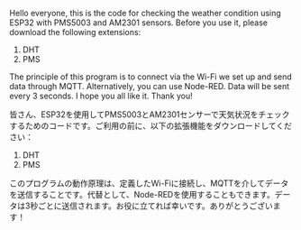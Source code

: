 Hello everyone, this is the code for checking the weather condition using ESP32 with PMS5003 and AM2301 sensors. Before you use it, please download the following extensions:

1. DHT
2. PMS

The principle of this program is to connect via the Wi-Fi we set up and send data through MQTT. Alternatively, you can use Node-RED. Data will be sent every 3 seconds. I hope you all like it. Thank you!


皆さん、ESP32を使用してPMS5003とAM2301センサーで天気状況をチェックするためのコードです。ご利用の前に、以下の拡張機能をダウンロードしてください：

1. DHT
2. PMS

このプログラムの動作原理は、定義したWi-Fiに接続し、MQTTを介してデータを送信することです。代替として、Node-REDを使用することもできます。データは3秒ごとに送信されます。お役に立てれば幸いです。ありがとうございます！
